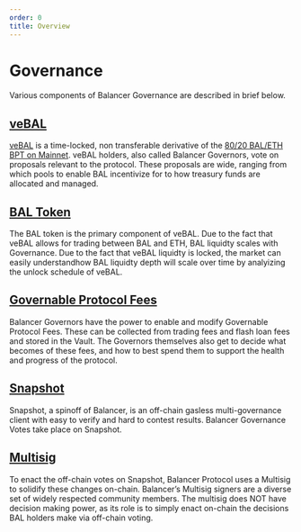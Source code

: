 ```yaml
---
order: 0
title: Overview
---
```


# Governance

Various components of Balancer Governance are described in brief below.

## [veBAL](./veBAL)

[veBAL](https://app.balancer.fi/#/ethereum/vebal) is a time-locked, non transferable derivative of the [80/20 BAL/ETH BPT on Mainnet](https://app.balancer.fi/#/ethereum/pool/0x5c6ee304399dbdb9c8ef030ab642b10820db8f56000200000000000000000014). veBAL holders, also called Balancer Governors, vote on proposals relevant to the protocol. These proposals are wide, ranging from which pools to enable BAL incentivize for to how treasury funds are allocated and managed.

## [BAL Token](./bal-token)

The BAL token is the primary component of veBAL. Due to the fact that veBAL allows for trading between BAL and ETH, BAL liquidty scales with Governance. Due to the fact that veBAL liquidty is locked, the market can easily understandhow BAL liquidty depth will scale over time by analyizing the unlock schedule of veBAL.

## [Governable Protocol Fees](./protocol-fees)

Balancer Governors have the power to enable and modify Governable Protocol Fees. These can be collected from trading fees and flash loan fees and stored in the Vault. The Governors themselves also get to decide what becomes of these fees, and how to best spend them to support the health and progress of the protocol.

## [Snapshot](./snapshot)

Snapshot, a spinoff of Balancer, is an off-chain gasless multi-governance client with easy to verify and hard to contest results. Balancer Governance Votes take place on Snapshot.

## [Multisig](./multisig)

To enact the off-chain votes on Snapshot, Balancer Protocol uses a Multisig to solidify these changes on-chain. Balancer’s Multisig signers are a diverse set of widely respected community members. The multisig does NOT have decision making power, as its role is to simply enact on-chain the decisions BAL holders make via off-chain voting.
